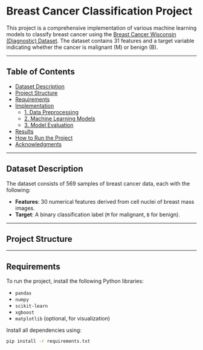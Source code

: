 # Breast Cancer Classification Project

This project is a comprehensive implementation of various machine learning models to classify breast cancer using the [Breast Cancer Wisconsin (Diagnostic) Dataset](https://archive.ics.uci.edu/ml/datasets/Breast+Cancer+Wisconsin+%28Diagnostic%29). The dataset contains 31 features and a target variable indicating whether the cancer is malignant (M) or benign (B).

---

## Table of Contents

- [Dataset Description](#dataset-description)
- [Project Structure](#project-structure)
- [Requirements](#requirements)
- [Implementation](#implementation)
  - [1. Data Preprocessing](#1-data-preprocessing)
  - [2. Machine Learning Models](#2-machine-learning-models)
  - [3. Model Evaluation](#3-model-evaluation)
- [Results](#results)
- [How to Run the Project](#how-to-run-the-project)
- [Acknowledgments](#acknowledgments)

---

## Dataset Description

The dataset consists of 569 samples of breast cancer data, each with the following:
- **Features**: 30 numerical features derived from cell nuclei of breast mass images.
- **Target**: A binary classification label (`M` for malignant, `B` for benign).

---

## Project Structure


---

## Requirements

To run the project, install the following Python libraries:

- `pandas`
- `numpy`
- `scikit-learn`
- `xgboost`
- `matplotlib` (optional, for visualization)

Install all dependencies using:

```bash
pip install -r requirements.txt
